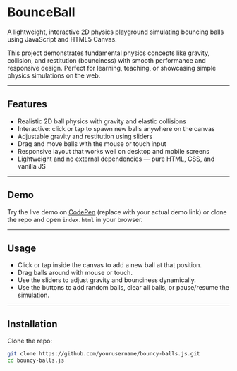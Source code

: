 # BounceBall

A lightweight, interactive 2D physics playground simulating bouncing balls using JavaScript and HTML5 Canvas.  

This project demonstrates fundamental physics concepts like gravity, collision, and restitution (bounciness) with smooth performance and responsive design. Perfect for learning, teaching, or showcasing simple physics simulations on the web.

---

## Features

- Realistic 2D ball physics with gravity and elastic collisions  
- Interactive: click or tap to spawn new balls anywhere on the canvas  
- Adjustable gravity and restitution using sliders  
- Drag and move balls with the mouse or touch input  
- Responsive layout that works well on desktop and mobile screens  
- Lightweight and no external dependencies — pure HTML, CSS, and vanilla JS  

---

## Demo

Try the live demo on [CodePen](https://codepen.io/pen?template=bNVoQPL) (replace with your actual demo link) or clone the repo and open `index.html` in your browser.

---

## Usage

- Click or tap inside the canvas to add a new ball at that position.  
- Drag balls around with mouse or touch.  
- Use the sliders to adjust gravity and bounciness dynamically.  
- Use the buttons to add random balls, clear all balls, or pause/resume the simulation.

---

## Installation

Clone the repo:

```bash
git clone https://github.com/yourusername/bouncy-balls.js.git
cd bouncy-balls.js
